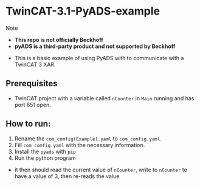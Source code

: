 # TwinCAT-3.1-PyADS-example
>[!Note] 
>- **This repo is not officially Beckhoff**
>- **pyADS is a third-party product and not supported by Beckhoff**
- This is a basic example of using PyADS with to communicate with a TwinCAT 3 XAR.

## Prerequisites
- TwinCAT project with a variable called `nCounter` in `Main` running and has port 851 open.

## How to run:
1. Rename the `com_comfig(Example).yaml` to `com_comfig.yaml`.
2. Fill `com_comfig.yaml` with the necessary information.
3. Install the `pyads` with `pip`
4. Run the python program
- it then should read the current value of `nCounter`, write to `nCounter` to have a value of 3, then re-reads the value